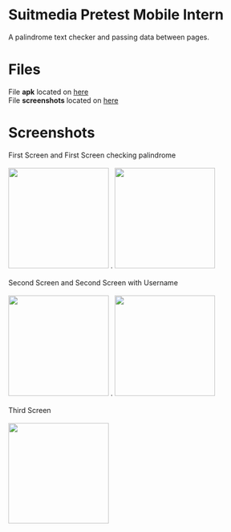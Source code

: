 # Suitmedia Pretest Mobile Intern
A palindrome text checker and passing data between pages.
# Files
File **apk** located on [here](https://github.com/haidarfathin/Flutter_tes_suitmedia_intern/tree/main/apk%20and%20screenshots)<br>
File **screenshots** located on [here](https://github.com/haidarfathin/Flutter_tes_suitmedia_intern/tree/main/apk%20and%20screenshots/screenshots)
# Screenshots

First Screen and First Screen checking palindrome <br><br>
<img src="https://github.com/haidarfathin/Flutter_tes_suitmedia_intern/blob/main/apk%20and%20screenshots/screenshots/firstScreen-input.jpg" width="200" >
.
<img src="https://github.com/haidarfathin/Flutter_tes_suitmedia_intern/blob/main/apk%20and%20screenshots/screenshots/firstScreen-check.jpg" width="200" >
<br><br>
Second Screen and Second Screen with Username <br><br>
<img src="https://github.com/haidarfathin/Flutter_tes_suitmedia_intern/blob/main/apk%20and%20screenshots/screenshots/secondScreen.jpg" width="200" >
.
<img src="https://github.com/haidarfathin/Flutter_tes_suitmedia_intern/blob/main/apk%20and%20screenshots/screenshots/secondScreen-withUsername.jpg" width="200" >
<br><br>
Third Screen <br><br>
<img src="https://github.com/haidarfathin/Flutter_tes_suitmedia_intern/blob/main/apk%20and%20screenshots/screenshots/thirdScreem.jpg" width="200" >



